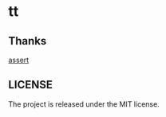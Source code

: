 # tt

## Thanks

[assert](https://github.com/go-playground/assert)

## LICENSE

The project is released under the MIT license.